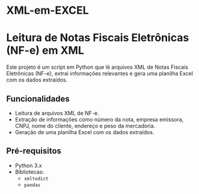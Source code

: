 # XML-em-EXCEL

# Leitura de Notas Fiscais Eletrônicas (NF-e) em XML

Este projeto é um script em Python que lê arquivos XML de Notas Fiscais Eletrônicas (NF-e), extrai informações relevantes e gera uma planilha Excel com os dados extraídos.

## Funcionalidades

- Leitura de arquivos XML de NF-e.
- Extração de informações como número da nota, empresa emissora, CNPJ, nome do cliente, endereço e peso da mercadoria.
- Geração de uma planilha Excel com os dados extraídos.

## Pré-requisitos

- Python 3.x
- Bibliotecas: 
  - `xmltodict`
  - `pandas`
